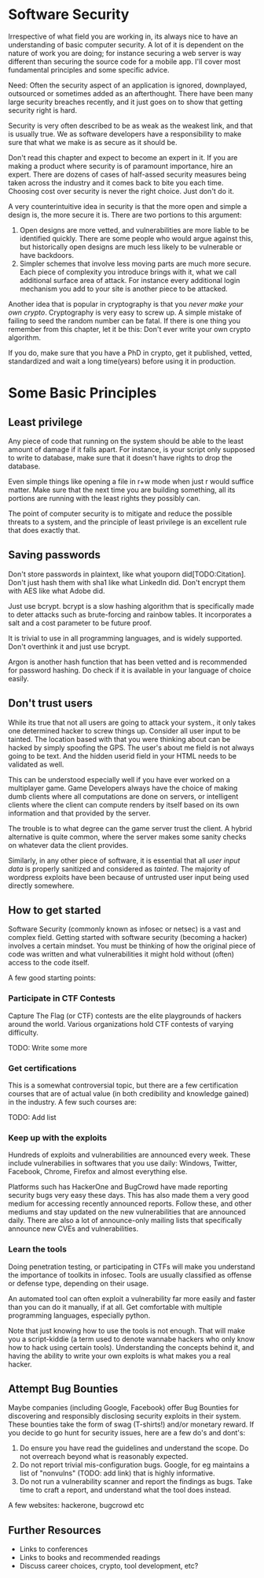 # Software Security

Irrespective of what field you are working in, its always nice to have an understanding of basic computer security. A lot of it is dependent on the nature of work you are doing; for instance securing a web server is way different than securing the source code for a mobile app. I'll cover most fundamental principles and some specific advice.

Need: Often the security aspect of an application is ignored, downplayed, outsourced or sometimes added as an afterthought. There have been many large security breaches recently, and it just goes on to show that getting security right is hard.

Security is very often described to be  as weak as the weakest link, and that is usually true. We as software developers have a responsibility to make sure that what we make is as secure as it should be.

Don't read this chapter and expect to become an expert in it. If you are making a product where security is of paramount importance, hire an expert. There are dozens of cases of half-assed security measures being taken across the industry and it comes back to bite you each time. Choosing cost over security is never the right choice. Just don't do it.

A very counterintuitive idea in security is that the more open and simple a design is, the more secure it is. There are two portions to this argument:

1. Open designs are more vetted, and vulnerabilities are more liable to be identified quickly. There are some people who would argue against this, but historically open designs are much less likely to be vulnerable or have backdoors.
2. Simpler schemes that involve less moving parts are much more secure. Each piece of complexity you introduce brings with it, what we call additional surface area of attack. For instance every additional login mechanism you add to your site is another piece to be attacked.

Another idea that is popular in cryptography is that you *never make your own crypto*. Cryptography is very easy to screw up. A simple mistake of failing to seed the random number can be fatal. If there is one thing you remember from this chapter, let it be this: Don't ever write your own crypto algorithm.

If you do, make sure that you have a PhD in crypto, get it published, vetted, standardized and wait a long time(years) before using it in production.

# Some Basic Principles

## Least privilege
Any piece of code that running on the system should be able to the least amount of damage if it falls apart. For instance, is your script only supposed to write to database, make sure that it doesn't have rights to drop the database.

Even simple things like opening a file in r+w mode when just r would suffice matter. Make sure that the next time you are building something, all its portions are running with the least rights they possibly can.

The point of computer security is to mitigate and reduce the possible threats to a system, and the principle of least privilege is an excellent rule that does exactly that.

## Saving passwords
Don't store passwords in plaintext, like what youporn did[TODO:Citation]. Don't just hash them with sha1 like what LinkedIn did. Don't encrypt them with AES like what Adobe did.

Just use bcrypt. bcrypt is a slow hashing algorithm that is specifically made to deter attacks such as brute-forcing and rainbow tables. It incorporates a salt and a cost parameter to be future proof.

It is trivial to use in all programming languages, and is widely supported. Don't overthink it and just use bcrypt.

Argon is another hash function that has been vetted and is recommended for password hashing. Do check if it is available in your language of choice easily.

## Don't trust users
While its true that not all users are going to attack your system., it only takes one determined hacker to screw things up. Consider all user input to be tainted. The location based with that you were thinking about can be hacked by simply spoofing the GPS. The user's about me field is not always going to be text. And the hidden userid field in your HTML needs to be validated as well.

This can be understood especially well if you have ever worked on a multiplayer game. Game Developers always have the choice of making dumb clients where all computations are done on servers, or intelligent clients where the client can compute renders by itself based on its own information and that provided by the server.

The trouble is to what degree can the game server trust the client. A hybrid alternative is quite common, where the server makes some sanity checks on whatever data the client provides.

Similarly, in any other piece of software, it is essential that all _user input data_ is properly sanitized and considered as _tainted_. The majority of wordpress exploits have been because of untrusted user input being used directly somewhere.

## How to get started

Software Security (commonly known as infosec or netsec) is a vast and complex field. Getting started with software security (becoming a hacker) involves a certain mindset. You must be thinking of how the original piece of code was written and what vulnerabilities it might hold without (often) access to the code itself.

A few good starting points:

### Participate in CTF Contests

Capture The Flag (or CTF) contests are the elite playgrounds of hackers around the world. Various organizations hold CTF contests of varying difficulty. 

TODO: Write some more

### Get certifications

This is a somewhat controversial topic, but there are a few certification courses that are of actual value (in both credibility and knowledge gained) in the industry. A few such courses are:

TODO: Add list

### Keep up with the exploits

Hundreds of exploits and vulnerabilities are announced every week. These include vulnerabilies in softwares that you use daily: Windows, Twitter, Facebook, Chrome, Firefox and almost everything else.

Platforms such has HackerOne and BugCrowd have made reporting security bugs very easy these days. This has also made them a very good medium for accessing recently announced reports. Follow these, and other mediums and stay updated on the new vulnerabilities that are announced daily. There are also a lot of announce-only mailing lists that
specifically announce new CVEs and vulnerabilities.

### Learn the tools

Doing penetration testing, or participating in CTFs will make you understand the importance of toolkits in infosec. Tools are usually classified as offense or defense type, depending on their usage.

An automated tool can often exploit a vulnerability far more easily and faster than you can do it manually, if at all.  Get comfortable with multiple programming languages, especially python.

Note that just knowing how to use the tools is not enough. That will make you a script-kiddie (a term used to denote wannabe hackers who only know how to hack using certain tools). Understanding the concepts behind it, and having the ability to write your own exploits is what makes you a real hacker.

## Attempt Bug Bounties

Maybe companies (including Google, Facebook) offer Bug Bounties for discovering and responsibly disclosing security exploits in their system. These bounties take the form of swag (T-shirts!) and/or monetary reward. If you decide to go hunt for security issues, here are a few do's and dont's:

1. Do ensure you have read the guidelines and understand the scope. Do not overreach beyond what is reasonably expected.
2. Do not report trivial mis-configuration bugs. Google, for eg maintains a list of "nonvulns" (TODO: add link) that is highly informative.
3. Do not run a vulnerability scanner and report the findings as bugs. Take time to craft a report, and understand what the tool does instead.

A few websites: hackerone, bugcrowd etc

## Further Resources

- Links to conferences
- Links to books and recommended readings
- Discuss career choices, crypto, tool development, etc?